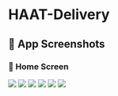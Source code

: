# HAAT-Delivery

 ## 📱 App Screenshots

### 🔹 Home Screen
![](s1.webp)
![](s2.webp)
![](s3.webp)
![](s4.webp)
![](s5.webp)
![](s6.webp)
